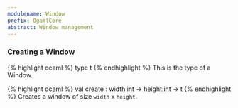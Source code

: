 ```yaml
---
modulename: Window
prefix: OgamlCore
abstract: Window management
---
```


### Creating a Window

{% highlight ocaml %}
type t
{% endhighlight %}
This is the type of a Window.

{% highlight ocaml %}
val create : width:int -> height:int -> t
{% endhighlight %}
Creates a window of size `width` x `height`.
